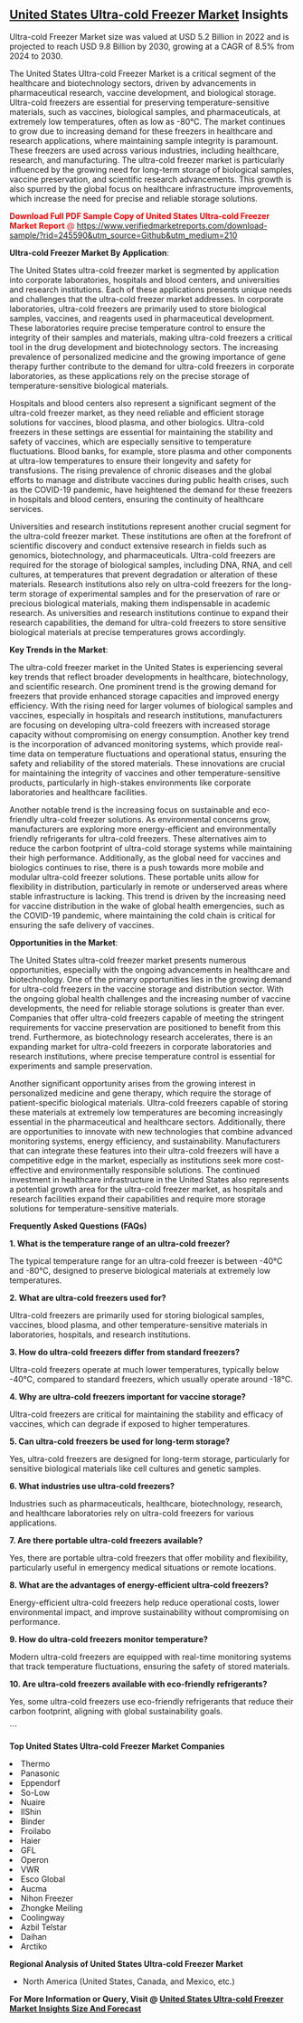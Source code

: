 <h2><a href="https://www.verifiedmarketreports.com/download-sample/?rid=245590&amp;utm_source=Github&amp;utm_medium=210" target="_blank">United States Ultra-cold Freezer Market</a> Insights</h2><p>Ultra-cold Freezer Market size was valued at USD 5.2 Billion in 2022 and is projected to reach USD 9.8 Billion by 2030, growing at a CAGR of 8.5% from 2024 to 2030.</p><p><p>The United States Ultra-cold Freezer Market is a critical segment of the healthcare and biotechnology sectors, driven by advancements in pharmaceutical research, vaccine development, and biological storage. Ultra-cold freezers are essential for preserving temperature-sensitive materials, such as vaccines, biological samples, and pharmaceuticals, at extremely low temperatures, often as low as -80°C. The market continues to grow due to increasing demand for these freezers in healthcare and research applications, where maintaining sample integrity is paramount. These freezers are used across various industries, including healthcare, research, and manufacturing. The ultra-cold freezer market is particularly influenced by the growing need for long-term storage of biological samples, vaccine preservation, and scientific research advancements. This growth is also spurred by the global focus on healthcare infrastructure improvements, which increase the need for precise and reliable storage solutions.<p><span class=""><span style="color: #ff0000;"><strong>Download Full PDF Sample Copy of United States Ultra-cold Freezer Market Report</strong> @ </span><a href="https://www.verifiedmarketreports.com/download-sample/?rid=245590&amp;utm_source=Github&amp;utm_medium=210" target="_blank">https://www.verifiedmarketreports.com/download-sample/?rid=245590&amp;utm_source=Github&amp;utm_medium=210</a></span></p></p><p><b>Ultra-cold Freezer Market By Application</b>:</p><p>The United States ultra-cold freezer market is segmented by application into corporate laboratories, hospitals and blood centers, and universities and research institutions. Each of these applications presents unique needs and challenges that the ultra-cold freezer market addresses. In corporate laboratories, ultra-cold freezers are primarily used to store biological samples, vaccines, and reagents used in pharmaceutical development. These laboratories require precise temperature control to ensure the integrity of their samples and materials, making ultra-cold freezers a critical tool in the drug development and biotechnology sectors. The increasing prevalence of personalized medicine and the growing importance of gene therapy further contribute to the demand for ultra-cold freezers in corporate laboratories, as these applications rely on the precise storage of temperature-sensitive biological materials.<p>Hospitals and blood centers also represent a significant segment of the ultra-cold freezer market, as they need reliable and efficient storage solutions for vaccines, blood plasma, and other biologics. Ultra-cold freezers in these settings are essential for maintaining the stability and safety of vaccines, which are especially sensitive to temperature fluctuations. Blood banks, for example, store plasma and other components at ultra-low temperatures to ensure their longevity and safety for transfusions. The rising prevalence of chronic diseases and the global efforts to manage and distribute vaccines during public health crises, such as the COVID-19 pandemic, have heightened the demand for these freezers in hospitals and blood centers, ensuring the continuity of healthcare services.<p>Universities and research institutions represent another crucial segment for the ultra-cold freezer market. These institutions are often at the forefront of scientific discovery and conduct extensive research in fields such as genomics, biotechnology, and pharmaceuticals. Ultra-cold freezers are required for the storage of biological samples, including DNA, RNA, and cell cultures, at temperatures that prevent degradation or alteration of these materials. Research institutions also rely on ultra-cold freezers for the long-term storage of experimental samples and for the preservation of rare or precious biological materials, making them indispensable in academic research. As universities and research institutions continue to expand their research capabilities, the demand for ultra-cold freezers to store sensitive biological materials at precise temperatures grows accordingly.<p><b>Key Trends in the Market</b>:</p><p>The ultra-cold freezer market in the United States is experiencing several key trends that reflect broader developments in healthcare, biotechnology, and scientific research. One prominent trend is the growing demand for freezers that provide enhanced storage capacities and improved energy efficiency. With the rising need for larger volumes of biological samples and vaccines, especially in hospitals and research institutions, manufacturers are focusing on developing ultra-cold freezers with increased storage capacity without compromising on energy consumption. Another key trend is the incorporation of advanced monitoring systems, which provide real-time data on temperature fluctuations and operational status, ensuring the safety and reliability of the stored materials. These innovations are crucial for maintaining the integrity of vaccines and other temperature-sensitive products, particularly in high-stakes environments like corporate laboratories and healthcare facilities.<p>Another notable trend is the increasing focus on sustainable and eco-friendly ultra-cold freezer solutions. As environmental concerns grow, manufacturers are exploring more energy-efficient and environmentally friendly refrigerants for ultra-cold freezers. These alternatives aim to reduce the carbon footprint of ultra-cold storage systems while maintaining their high performance. Additionally, as the global need for vaccines and biologics continues to rise, there is a push towards more mobile and modular ultra-cold freezer solutions. These portable units allow for flexibility in distribution, particularly in remote or underserved areas where stable infrastructure is lacking. This trend is driven by the increasing need for vaccine distribution in the wake of global health emergencies, such as the COVID-19 pandemic, where maintaining the cold chain is critical for ensuring the safe delivery of vaccines.<p><b>Opportunities in the Market</b>:</p><p>The United States ultra-cold freezer market presents numerous opportunities, especially with the ongoing advancements in healthcare and biotechnology. One of the primary opportunities lies in the growing demand for ultra-cold freezers in the vaccine storage and distribution sector. With the ongoing global health challenges and the increasing number of vaccine developments, the need for reliable storage solutions is greater than ever. Companies that offer ultra-cold freezers capable of meeting the stringent requirements for vaccine preservation are positioned to benefit from this trend. Furthermore, as biotechnology research accelerates, there is an expanding market for ultra-cold freezers in corporate laboratories and research institutions, where precise temperature control is essential for experiments and sample preservation.<p>Another significant opportunity arises from the growing interest in personalized medicine and gene therapy, which require the storage of patient-specific biological materials. Ultra-cold freezers capable of storing these materials at extremely low temperatures are becoming increasingly essential in the pharmaceutical and healthcare sectors. Additionally, there are opportunities to innovate with new technologies that combine advanced monitoring systems, energy efficiency, and sustainability. Manufacturers that can integrate these features into their ultra-cold freezers will have a competitive edge in the market, especially as institutions seek more cost-effective and environmentally responsible solutions. The continued investment in healthcare infrastructure in the United States also represents a potential growth area for the ultra-cold freezer market, as hospitals and research facilities expand their capabilities and require more storage solutions for temperature-sensitive materials.<p><b>Frequently Asked Questions (FAQs)</b></p><p><b>1. What is the temperature range of an ultra-cold freezer?</b></p><p>The typical temperature range for an ultra-cold freezer is between -40°C and -80°C, designed to preserve biological materials at extremely low temperatures.</p><p><b>2. What are ultra-cold freezers used for?</b></p><p>Ultra-cold freezers are primarily used for storing biological samples, vaccines, blood plasma, and other temperature-sensitive materials in laboratories, hospitals, and research institutions.</p><p><b>3. How do ultra-cold freezers differ from standard freezers?</b></p><p>Ultra-cold freezers operate at much lower temperatures, typically below -40°C, compared to standard freezers, which usually operate around -18°C.</p><p><b>4. Why are ultra-cold freezers important for vaccine storage?</b></p><p>Ultra-cold freezers are critical for maintaining the stability and efficacy of vaccines, which can degrade if exposed to higher temperatures.</p><p><b>5. Can ultra-cold freezers be used for long-term storage?</b></p><p>Yes, ultra-cold freezers are designed for long-term storage, particularly for sensitive biological materials like cell cultures and genetic samples.</p><p><b>6. What industries use ultra-cold freezers?</b></p><p>Industries such as pharmaceuticals, healthcare, biotechnology, research, and healthcare laboratories rely on ultra-cold freezers for various applications.</p><p><b>7. Are there portable ultra-cold freezers available?</b></p><p>Yes, there are portable ultra-cold freezers that offer mobility and flexibility, particularly useful in emergency medical situations or remote locations.</p><p><b>8. What are the advantages of energy-efficient ultra-cold freezers?</b></p><p>Energy-efficient ultra-cold freezers help reduce operational costs, lower environmental impact, and improve sustainability without compromising on performance.</p><p><b>9. How do ultra-cold freezers monitor temperature?</b></p><p>Modern ultra-cold freezers are equipped with real-time monitoring systems that track temperature fluctuations, ensuring the safety of stored materials.</p><p><b>10. Are ultra-cold freezers available with eco-friendly refrigerants?</b></p><p>Yes, some ultra-cold freezers use eco-friendly refrigerants that reduce their carbon footprint, aligning with global sustainability goals.</p>```</p><p><strong>Top United States Ultra-cold Freezer Market Companies</strong></p><div data-test-id=""><p><li>Thermo</li><li> Panasonic</li><li> Eppendorf</li><li> So-Low</li><li> Nuaire</li><li> IlShin</li><li> Binder</li><li> Froilabo</li><li> Haier</li><li> GFL</li><li> Operon</li><li> VWR</li><li> Esco Global</li><li> Aucma</li><li> Nihon Freezer</li><li> Zhongke Meiling</li><li> Coolingway</li><li> Azbil Telstar</li><li> Daihan</li><li> Arctiko</li></p><div><strong>Regional Analysis of&nbsp;United States Ultra-cold Freezer Market</strong></div><ul><li dir="ltr"><p dir="ltr">North America&nbsp;(United States, Canada, and Mexico, etc.)</p></li></ul><p><strong>For More Information or Query, Visit @&nbsp;</strong><strong><a href="https://www.verifiedmarketreports.com/product/ultra-cold-freezer-market/?utm_source=Github&amp;utm_medium=210" target="_blank">United States Ultra-cold Freezer Market Insights Size And Forecast</a></strong></p></div>
